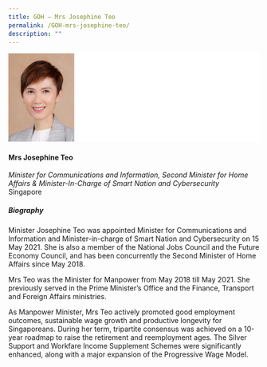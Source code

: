 ```yaml
---
title: GOH – Mrs Josephine Teo
permalink: /GOH-mrs-josephine-teo/
description: ""
---
```


![](/images/Speakers/Josephine%20Teo.jpg)

#### **Mrs Josephine Teo**

*Minister for Communications and Information, Second Minister for Home Affairs & Minister-In-Charge of Smart Nation and Cybersecurity*  
Singapore

##### **Biography**
Minister Josephine Teo was appointed Minister for Communications and Information and Minister-in-charge of Smart Nation and Cybersecurity on 15 May 2021. She is also a member of the National Jobs Council and the Future Economy Council, and has been concurrently the Second Minister of Home Affairs since May 2018. 

Mrs Teo was the Minister for Manpower from May 2018 till May 2021. She previously served in the Prime Minister’s Office and the Finance, Transport and Foreign Affairs ministries.  

As Manpower Minister, Mrs Teo actively promoted good employment outcomes, sustainable wage growth and productive longevity for Singaporeans. During her term, tripartite consensus was achieved on a 10-year roadmap to raise the retirement and reemployment ages. The Silver Support and Workfare Income Supplement Schemes were significantly enhanced, along with a major expansion of the Progressive Wage Model.  
